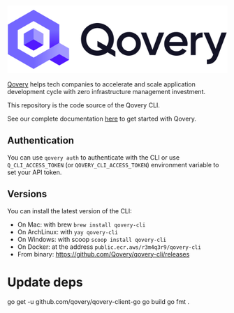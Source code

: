 <p align="center">
  <img alt="Qovery Logo" src="https://raw.githubusercontent.com/Qovery/public-resources/master/qovery%20logo%20horizontal%20without%20margin.png" />
</p>

[Qovery](https://www.qovery.com/) helps tech companies to accelerate and scale application development cycle with zero infrastructure management investment.

This repository is the code source of the Qovery CLI.

See our complete documentation [here](https://docs.qovery.com) to get started with Qovery.

## Authentication

You can use `qovery auth` to authenticate with the CLI or use `Q_CLI_ACCESS_TOKEN` (or `QOVERY_CLI_ACCESS_TOKEN`) environment variable to set your API token.

## Versions

You can install the latest version of the CLI:
* On Mac: with brew `brew install qovery-cli`
* On ArchLinux: with `yay qovery-cli`
* On Windows: with scoop `scoop install qovery-cli`
* On Docker: at the address `public.ecr.aws/r3m4q3r9/qovery-cli`
* From binary: https://github.com/Qovery/qovery-cli/releases


# Update deps
go get -u github.com/qovery/qovery-client-go
go build
go fmt .
